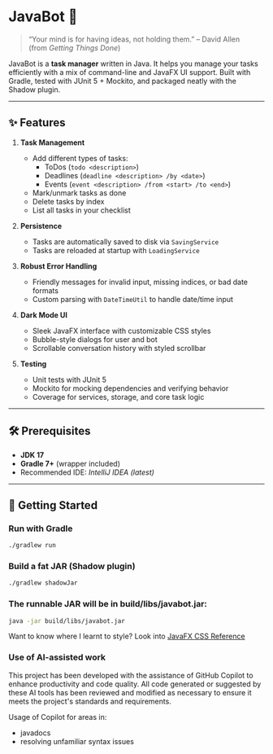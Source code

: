# JavaBot 🤖

> “Your mind is for having ideas, not holding them.” – David Allen  
> (from *Getting Things Done*)

JavaBot is a **task manager** written in Java. It helps you manage your tasks efficiently with a mix of command-line
and JavaFX UI support. Built with Gradle, tested with JUnit 5 + Mockito, and packaged neatly with the Shadow plugin.

---

## ✨ Features

1. **Task Management**
    - Add different types of tasks:
      - ToDos (`todo <description>`)
      - Deadlines (`deadline <description> /by <date>`)
      - Events (`event <description> /from <start> /to <end>`)
    - Mark/unmark tasks as done
    - Delete tasks by index
    - List all tasks in your checklist

2. **Persistence**
    - Tasks are automatically saved to disk via `SavingService`
    - Tasks are reloaded at startup with `LoadingService`

3. **Robust Error Handling**
    - Friendly messages for invalid input, missing indices, or bad date formats
    - Custom parsing with `DateTimeUtil` to handle date/time input

4. **Dark Mode UI**
    - Sleek JavaFX interface with customizable CSS styles
    - Bubble-style dialogs for user and bot
    - Scrollable conversation history with styled scrollbar

5. **Testing**
    - Unit tests with JUnit 5
    - Mockito for mocking dependencies and verifying behavior
    - Coverage for services, storage, and core task logic

---

## 🛠 Prerequisites

- **JDK 17**
- **Gradle 7+** (wrapper included)
- Recommended IDE: *IntelliJ IDEA (latest)*

---

## 🚀 Getting Started

### Run with Gradle
```bash
./gradlew run
```

### Build a fat JAR (Shadow plugin)
```bash
./gradlew shadowJar
```

### The runnable JAR will be in build/libs/javabot.jar:
```bash
java -jar build/libs/javabot.jar
```

Want to know where I learnt to style? Look into [JavaFX CSS Reference](https://github.com/se-edu/javafx-tutorial)

### Use of AI-assisted work
This project has been developed with the assistance of GitHub Copilot to enhance productivity and code quality.
All code generated or suggested by these AI tools has been reviewed and modified as necessary to ensure it meets 
the project's standards and requirements.
 
Usage of Copilot for areas in: 
- javadocs
- resolving unfamiliar syntax issues
